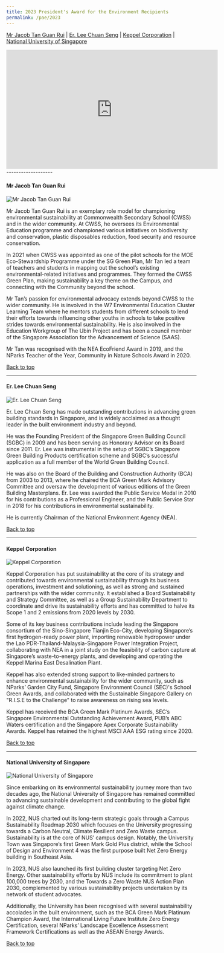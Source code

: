 ```yaml
---
title: 2023 President's Award for the Environment Recipients
permalink: /pae/2023
---
```



[Mr Jacob Tan Guan Rui](#jacobtan) | [Er. Lee Chuan Seng](#erlee) | [Keppel Corporation](#keppel) | [National University of Singapore](#nus)

<div class="bp-youtube">
<iframe width="560" height="315" title="PAE 2023" src="https://www.youtube.com/embed/RFG4ibSg-Ig?si=7BpwhPPZDFiIodkf" frameborder="0" allow="accelerometer; autoplay; encrypted-media; gyroscope; picture-in-picture; web-share" allowfullscreen></iframe>
</div>
-------------------


<a name="jacobtan"></a>
#### Mr Jacob Tan Guan Rui

![Mr Jacob Tan Guan Rui](/images/pae/2021-Joseph-Koh.jpeg)

Mr Jacob Tan Guan Rui is an exemplary role model for championing environmental sustainability at Commonwealth Secondary School (CWSS) and in the wider community. At CWSS, he oversees its Environmental Education programme and championed various initiatives on biodiversity and conservation, plastic disposables reduction, food security and resource conservation. 

In 2021 when CWSS was appointed as one of the pilot schools for the MOE Eco-Stewardship Programme under the SG Green Plan, Mr Tan led a team of teachers and students in mapping out the school’s existing environmental-related initiatives and programmes. They formed the CWSS Green Plan, making sustainability a key theme on the Campus, and connecting with the Community beyond the school. 

Mr Tan’s passion for environmental advocacy extends beyond CWSS to the wider community. He is involved in the W7 Environmental Education Cluster Learning Team where he mentors students from different schools to lend their efforts towards influencing other youths in schools to take positive strides towards environmental sustainability. He is also involved in the Education Workgroup of The Ubin Project and has been a council member of the Singapore Association for the Advancement of Science (SAAS). 

Mr Tan was recognised with the NEA EcoFriend Award in 2019, and the NParks Teacher of the Year, Community in Nature Schools Award in 2020.

[Back to top](#top)

-------------------

<a name="erlee"></a>
#### Er. Lee Chuan Seng

![Er. Lee Chuan Seng](/images/pae/2021-Nanyang-Girls-High-School.jpeg)

Er. Lee Chuan Seng has made outstanding contributions in advancing green building standards in Singapore, and is widely acclaimed as a thought leader in the built environment industry and beyond. 

He was the Founding President of the Singapore Green Building Council (SGBC) in 2009 and has been serving as Honorary Advisor on its Board since 2011. Er. Lee was instrumental in the setup of SGBC’s Singapore Green Building Products certification scheme and SGBC’s successful application as a full member of the World Green Building Council. 

He was also on the Board of the Building and Construction Authority (BCA) from 2003 to 2013, where he chaired the BCA Green Mark Advisory Committee and oversaw the development of various editions of the Green Building Masterplans. Er. Lee was awarded the Public Service Medal in 2010 for his contributions as a Professional Engineer, and the Public Service Star in 2018 for his contributions in environmental sustainability. 

He is currently Chairman of the National Environment Agency (NEA).

[Back to top](#top)

-------------------


<a name="keppel"></a>
#### Keppel Corporation

![Keppel Corporation](/images/pae/2021-DBS.jpeg)

Keppel Corporation has put sustainability at the core of its strategy and contributed towards environmental sustainability through its business operations, investment and solutioning, as well as strong and sustained partnerships with the wider community. It established a Board Sustainability and Strategy Committee, as well as a Group Sustainability Department to coordinate and drive its sustainability efforts and has committed to halve its Scope 1 and 2 emissions from 2020 levels by 2030. 

Some of its key business contributions include leading the Singapore consortium of the Sino-Singapore Tianjin Eco-City, developing Singapore’s first hydrogen-ready power plant, importing renewable hydropower under the Lao PDR-Thailand-Malaysia-Singapore Power Integration Project, collaborating with NEA in a joint study on the feasibility of carbon capture at Singapore’s waste-to-energy plants, and developing and operating the Keppel Marina East Desalination Plant. 

Keppel has also extended strong support to like-minded partners to enhance environmental sustainability for the wider community, such as NParks’ Garden City Fund, Singapore Environment Council (SEC)'s School Green Awards, and collaborated with the Sustainable Singapore Gallery on "R.I.S.E to the Challenge" to raise awareness on rising sea levels. 

Keppel has received the BCA Green Mark Platinum Awards, SEC’s Singapore Environmental Outstanding Achievement Award, PUB’s ABC Waters certification and the Singapore Apex Corporate Sustainability Awards. Keppel has retained the highest MSCI AAA ESG rating since 2020.

[Back to top](#top)

-------------------


<a name="nus"></a>
#### National University of Singapore

![National University of Singapore](/images/pae/2021-Edible-Garden-City.jpeg)

Since embarking on its environmental sustainability journey more than two decades ago, the National University of Singapore has remained committed to advancing sustainable development and contributing to the global fight against climate change. 

In 2022, NUS charted out its long-term strategic goals through a Campus Sustainability Roadmap 2030 which focuses on the University progressing towards a Carbon Neutral, Climate Resilient and Zero Waste campus. Sustainability is at the core of NUS’ campus design. Notably, the University Town was Singapore’s first Green Mark Gold Plus district, while the School of Design and Environment 4 was the first purpose built Net Zero Energy building in Southeast Asia. 

In 2023, NUS also launched its first building cluster targeting Net Zero Energy. Other sustainability efforts by NUS include its commitment to plant 100,000 trees by 2030, and the Towards a Zero Waste NUS Action Plan 2030, complemented by various sustainability projects undertaken by its network of student advocates.

Additionally, the University has been recognised with several sustainability accolades in the built environment, such as the BCA Green Mark Platinum Champion Award, the International Living Future Institute Zero Energy Certification, several NParks’ Landscape Excellence Assessment Framework Certifications as well as the ASEAN Energy Awards.

[Back to top](#top)
